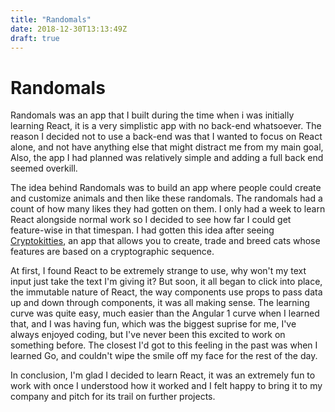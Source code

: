```yaml
---
title: "Randomals"
date: 2018-12-30T13:13:49Z
draft: true
---
```


# Randomals

Randomals was an app that I built during the time when i was initially learning React, it is a very simplistic app with no back-end whatsoever.
The reason I decided not to use a back-end was that I wanted to focus on React alone, and not have anything else that might distract me from my main goal,
Also, the app I had planned was relatively simple and adding a full back end seemed overkill.

The idea behind Randomals was to build an app where people could create and customize animals and then like these randomals. The randomals had a count of how many likes they had gotten on them. I only had a week to learn React alongside normal work so I decided to see how far I could get feature-wise in that timespan.
I had gotten this idea after seeing [Cryptokitties](https://www.cryptokitties.co/), an app that allows you to create, trade and breed cats whose features are based on a cryptographic sequence.

At first, I found React to be extremely strange to use, why won't my text input just take the text I'm giving it? But soon, it all began to click into place, the immutable nature of React, the way components use props to pass data up and down through components, it was all making sense. The learning curve was quite easy, much easier than the Angular 1 curve when I learned that, and I was having fun, which was the biggest suprise for me, I've always enjoyed coding, but I've never been this excited to work on something before. The closest I'd got to this feeling in the past was when I learned Go, and couldn't wipe the smile off my face for the rest of the day.

In conclusion, I'm glad I decided to learn React, it was an extremely fun to work with once I understood how it worked and I felt happy to bring it to my company and pitch for its trail on further projects.